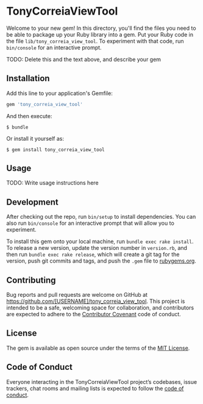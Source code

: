 # TonyCorreiaViewTool

Welcome to your new gem! In this directory, you'll find the files you need to be able to package up your Ruby library into a gem. Put your Ruby code in the file `lib/tony_correia_view_tool`. To experiment with that code, run `bin/console` for an interactive prompt.

TODO: Delete this and the text above, and describe your gem

## Installation

Add this line to your application's Gemfile:

```ruby
gem 'tony_correia_view_tool'
```

And then execute:

    $ bundle

Or install it yourself as:

    $ gem install tony_correia_view_tool

## Usage

TODO: Write usage instructions here

## Development

After checking out the repo, run `bin/setup` to install dependencies. You can also run `bin/console` for an interactive prompt that will allow you to experiment.

To install this gem onto your local machine, run `bundle exec rake install`. To release a new version, update the version number in `version.rb`, and then run `bundle exec rake release`, which will create a git tag for the version, push git commits and tags, and push the `.gem` file to [rubygems.org](https://rubygems.org).

## Contributing

Bug reports and pull requests are welcome on GitHub at https://github.com/[USERNAME]/tony_correia_view_tool. This project is intended to be a safe, welcoming space for collaboration, and contributors are expected to adhere to the [Contributor Covenant](http://contributor-covenant.org) code of conduct.

## License

The gem is available as open source under the terms of the [MIT License](https://opensource.org/licenses/MIT).

## Code of Conduct

Everyone interacting in the TonyCorreiaViewTool project’s codebases, issue trackers, chat rooms and mailing lists is expected to follow the [code of conduct](https://github.com/[USERNAME]/tony_correia_view_tool/blob/master/CODE_OF_CONDUCT.md).
